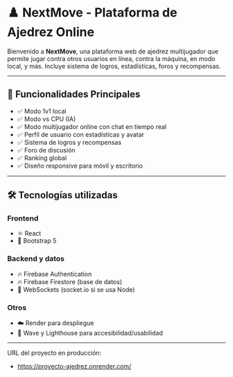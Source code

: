 # ♟️ NextMove - Plataforma de Ajedrez Online

Bienvenido a **NextMove**, una plataforma web de ajedrez multijugador que permite jugar contra otros usuarios en línea, contra la máquina, en modo local, y más. Incluye sistema de logros, estadísticas, foros y recompensas.


---

## 🚀 Funcionalidades Principales

- ✅ Modo 1v1 local
- ✅ Modo vs CPU (IA)
- ✅ Modo multijugador online con chat en tiempo real
- ✅ Perfil de usuario con estadísticas y avatar
- ✅ Sistema de logros y recompensas
- ✅ Foro de discusión
- ✅ Ranking global
- ✅ Diseño responsive para móvil y escritorio

---

## 🛠️ Tecnologías utilizadas

### Frontend
- ⚛️ React
- 🎨 Bootstrap 5

### Backend y datos
- 🔥 Firebase Authentication
- 🔥 Firebase Firestore (base de datos)
- 📡 WebSockets (socket.io si se usa Node)

### Otros
- ☁️ Render para despliegue
- 🧪 Wave y Lighthouse para accesibilidad/usabilidad

---
URL del proyecto en producción:

- https://proyecto-ajedrez.onrender.com/
